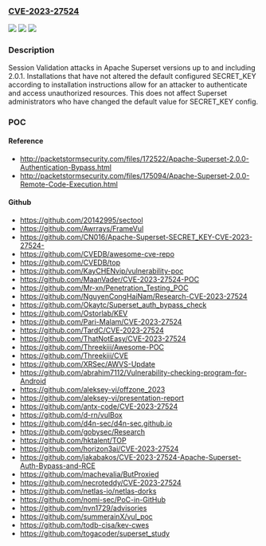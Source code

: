 ### [CVE-2023-27524](https://cve.mitre.org/cgi-bin/cvename.cgi?name=CVE-2023-27524)
![](https://img.shields.io/static/v1?label=Product&message=Apache%20Superset&color=blue)
![](https://img.shields.io/static/v1?label=Version&message=0%3C%3D%202.0.1%20&color=brighgreen)
![](https://img.shields.io/static/v1?label=Vulnerability&message=CWE-1188%20Insecure%20Default%20Initialization%20of%20Resource&color=brighgreen)

### Description

Session Validation attacks in Apache Superset versions up to and including 2.0.1. Installations that have not altered the default configured SECRET_KEY according to installation instructions allow for an attacker to authenticate and access unauthorized resources. This does not affect Superset administrators who have changed the default value for SECRET_KEY config.

### POC

#### Reference
- http://packetstormsecurity.com/files/172522/Apache-Superset-2.0.0-Authentication-Bypass.html
- http://packetstormsecurity.com/files/175094/Apache-Superset-2.0.0-Remote-Code-Execution.html

#### Github
- https://github.com/20142995/sectool
- https://github.com/Awrrays/FrameVul
- https://github.com/CN016/Apache-Superset-SECRET_KEY-CVE-2023-27524-
- https://github.com/CVEDB/awesome-cve-repo
- https://github.com/CVEDB/top
- https://github.com/KayCHENvip/vulnerability-poc
- https://github.com/MaanVader/CVE-2023-27524-POC
- https://github.com/Mr-xn/Penetration_Testing_POC
- https://github.com/NguyenCongHaiNam/Research-CVE-2023-27524
- https://github.com/Okaytc/Superset_auth_bypass_check
- https://github.com/Ostorlab/KEV
- https://github.com/Pari-Malam/CVE-2023-27524
- https://github.com/TardC/CVE-2023-27524
- https://github.com/ThatNotEasy/CVE-2023-27524
- https://github.com/Threekiii/Awesome-POC
- https://github.com/Threekiii/CVE
- https://github.com/XRSec/AWVS-Update
- https://github.com/abrahim7112/Vulnerability-checking-program-for-Android
- https://github.com/aleksey-vi/offzone_2023
- https://github.com/aleksey-vi/presentation-report
- https://github.com/antx-code/CVE-2023-27524
- https://github.com/d-rn/vulBox
- https://github.com/d4n-sec/d4n-sec.github.io
- https://github.com/gobysec/Research
- https://github.com/hktalent/TOP
- https://github.com/horizon3ai/CVE-2023-27524
- https://github.com/jakabakos/CVE-2023-27524-Apache-Superset-Auth-Bypass-and-RCE
- https://github.com/machevalia/ButProxied
- https://github.com/necroteddy/CVE-2023-27524
- https://github.com/netlas-io/netlas-dorks
- https://github.com/nomi-sec/PoC-in-GitHub
- https://github.com/nvn1729/advisories
- https://github.com/summerainX/vul_poc
- https://github.com/todb-cisa/kev-cwes
- https://github.com/togacoder/superset_study

